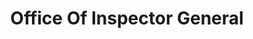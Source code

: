 ---
# This topic lives at
# https://digital.gov/topics/office-of-inspector-general

# Topic Title
title: "Office Of Inspector General"

# description — keep it short and clear
# summary: ""

# Weight
weight: 1

# For more information on managing topics,
# see https://github.com/GSA/digitalgov.gov/wiki/topics
---